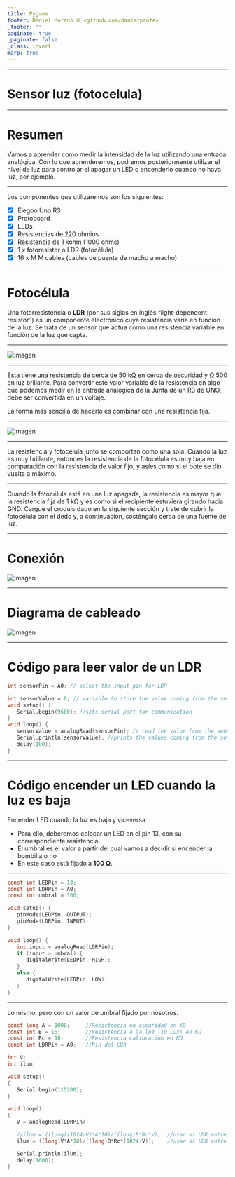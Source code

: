```yaml
---
title: Pygame
footer: Daniel Moreno 🌐 <github.com/danimrprofe>
_footer: ""
paginate: true
_paginate: false
_class: invert
marp: true
---
```


---

# Sensor luz (fotocelula)

---

# Resumen

Vamos a aprender como medir la intensidad de la luz utilizando una entrada analógica. Con lo que aprenderemos, podremos posteriormente utilizar el nivel de luz para controlar el apagar un LED o encenderlo cuando no haya luz, por ejemplo.

---

Los componentes que utilizaremos son los siguientes:

- [x] Elegoo Uno R3
- [x] Protoboard
- [x] LEDs
- [x] Resistencias de 220 ohmios
- [x] Resistencia de 1 kohm (1000 ohms)
- [x] 1 x fotoresistor o LDR (fotocélula)
- [x] 16 x M M cables (cables de puente de macho a macho)

---

# Fotocélula

Una fotorresistencia o **LDR** (por sus siglas en inglés “light-dependent resistor”) es un componente electrónico cuya resistencia varía en función de la luz. Se trata de un sensor que actúa como una resistencia variable en función de la luz que capta.

---

![imagen](media/image124.jpeg)

---

Esta tiene una resistencia de cerca de 50 kΩ en cerca de oscuridad y Ω 500 en luz brillante. Para convertir este valor variable de la resistencia en algo que podemos medir en la entrada analógica de la Junta de un R3 de UNO, debe ser convertida en un voltaje.

La forma más sencilla de hacerlo es combinar con una resistencia fija.

---

![imagen](media/image125.jpeg)

---

La resistencia y fotocélula junto se comportan como una sola. Cuando la luz es muy brillante, entonces la resistencia de la fotocélula es muy baja en comparación con la resistencia de valor fijo, y asíes como si el bote se dio vuelta a máximo.

---

Cuando la fotocélula está en una luz apagada, la resistencia es mayor que la resistencia fija de 1 kΩ y es como si el recipiente estuviera girando hacia GND. Cargue el croquis dado en la siguiente sección y trate de cubrir la fotocélula con el dedo y, a continuación, sosténgalo cerca de una fuente de luz.

---

# Conexión

![imagen](img/2022-10-20-22-13-48.png)

---

# Diagrama de cableado

![imagen](img/2022-10-20-22-14-10.png)

---

# Código para leer valor de un LDR

```c
int sensorPin = A0; // select the input pin for LDR

int sensorValue = 0; // variable to store the value coming from the sensor
void setup() {
   Serial.begin(9600); //sets serial port for communication
}
void loop() {
   sensorValue = analogRead(sensorPin); // read the value from the sensor
   Serial.println(sensorValue); //prints the values coming from the sensor on the screen
   delay(100);
}
```

---

# Código encender un LED cuando la luz es baja

Encender LED cuando la luz es baja y viceversa.

- Para ello, deberemos colocar un LED en el pin 13, con su correspondiente resistencia.
- El umbral es el valor a partir del cual vamos a decidir si encender la bombilla o no
- En este caso está fijado a **100 Ω**.

---

```c
const int LEDPin = 13;
const int LDRPin = A0;
const int umbral = 100;

void setup() {
   pinMode(LEDPin, OUTPUT);
   pinMode(LDRPin, INPUT);
}

void loop() {
   int input = analogRead(LDRPin);
   if (input > umbral) {
      digitalWrite(LEDPin, HIGH);
   }
   else {
      digitalWrite(LEDPin, LOW);
   }
}
```

---

Lo mismo, pero con un valor de umbral fijado por nosotros.

```c
const long A = 1000;     //Resistencia en oscuridad en KΩ
const int B = 15;        //Resistencia a la luz (10 Lux) en KΩ
const int Rc = 10;       //Resistencia calibracion en KΩ
const int LDRPin = A0;   //Pin del LDR

int V;
int ilum;

void setup()
{
   Serial.begin(115200);
}

void loop()
{
   V = analogRead(LDRPin);

   //ilum = ((long)(1024-V)*A*10)/((long)B*Rc*V);  //usar si LDR entre GND y A0
   ilum = ((long)V*A*10)/((long)B*Rc*(1024-V));    //usar si LDR entre A0 y Vcc (como en el esquema anterior)

   Serial.println(ilum);
   delay(1000);
}
```
